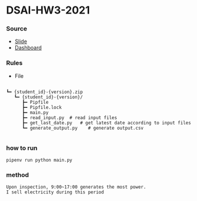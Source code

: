 # DSAI-HW3-2021

### Source

  - [Slide](https://docs.google.com/presentation/d/1JW27_5HXYZhqWmgvDhtXBaFTOfksO_dS/edit#slide=id.p1)
  - [Dashboard](https://docs.google.com/spreadsheets/d/1cjhQewnXT2IbmYkGXRYNC5PlGRafcbVprCjgSFyDAaU/edit?pli=1#gid=0)

### Rules

- File

```

┗━ {student_id}-{version}.zip
   ┗━ {student_id}-{version}/
      ┣━ Pipfile
      ┣━ Pipfile.lock
      ┣━ main.py
      ┣━ read_input.py  # read input files
      ┣━ get_last_date.py   # get latest date according to input files
      ┗━ generate_output.py    # generate output.csv
     
```

### how to run
```
pipenv run python main.py
```

### method
```
Upon inspection, 9:00~17:00 generates the most power.
I sell electricity during this period
```
